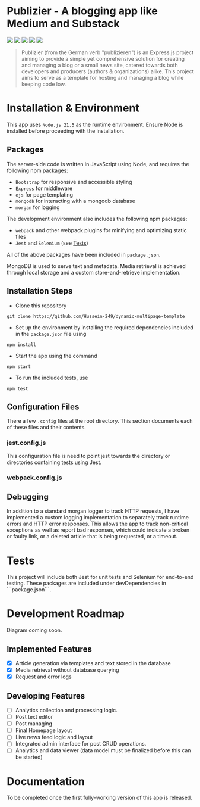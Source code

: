 # Publizier - A blogging app like Medium and Substack
![](https://img.shields.io/github/issues/hussein-249/dynamic-multipage-template)
![](https://img.shields.io/badge/Tests-Passing-green)
![](https://img.shields.io/badge/Node.js-417E38)
![](https://img.shields.io/badge/MongoDB-4db33d)
![](https://img.shields.io/badge/Webpack-75AECB)

> Publizier (from the German verb "publizieren") is an Express.js project aiming to provide a simple yet comprehensive solution for creating and managing a blog or a small news site, catered towards both developers and producers (authors & organizations) alike. This project aims to serve as a template for hosting and managing a blog while keeping code low.

# Installation & Environment

This app uses ```Node.js 21.5``` as the runtime environment. Ensure Node is installed before proceeding with the installation.

## Packages

The server-side code is written in JavaScript using Node, and requires the following npm packages:

- ```Bootstrap``` for responsive and accessible styling
- ```Express``` for middleware
- ```ejs``` for page templating
- ```mongodb``` for interacting with a mongodb database
- ```morgan``` for logging

The development environment also includes the following npm packages:
- ```webpack``` and other webpack plugins for minifying and optimizing static files
- ```Jest``` and ```Selenium``` (see [Tests](#tests))

All of the above packages have been included in ```package.json```.

MongoDB is used to serve text and metadata. Media retrieval is achieved through local storage and a custom store-and-retrieve implementation.

## Installation Steps

- Clone this repository
```
git clone https://github.com/Hussein-249/dynamic-multipage-template
```
- Set up the environment by installing the required dependencies included in the ```package.json``` file using
```
npm install
```

- Start the app using the command
```
npm start
```

- To run the included tests, use
```
npm test
```

## Configuration Files

There a few ```.config``` files at the root directory. This section documents each of these files and their contents.

### jest.config.js

This configuration file is need to point jest towards the directory or directories containing tests using Jest.

### webpack.config.js

## Debugging

In addition to a standard morgan logger to track HTTP requests, I have implemented a custom logging implementation to separately track runtime errors and HTTP error responses. This allows the app to track non-critical exceptions as well as report bad responses, which could indicate a broken or faulty link, or a deleted article that is being requested, or a timeout.

# Tests

<div id="tests">
This project will include both Jest for unit tests and Selenium for end-to-end testing. These packages are included under devDependencies in ```package.json```.
</div>

# Development Roadmap

Diagram coming soon.

## Implemented Features
- [x] Article generation via templates and text stored in the database
- [x] Media retrieval without database querying
- [x] Request and error logs

## Developing Features
- [ ] Analytics collection and processing logic.
- [ ] Post text editor
- [ ] Post managing
- [ ] Final Homepage layout
- [ ] Live news feed logic and layout
- [ ] Integrated admin interface for post CRUD operations.
- [ ] Analytics and data viewer (data model must be finalized before this can be started)

# Documentation

To be completed once the first fully-working version of this app is released.
